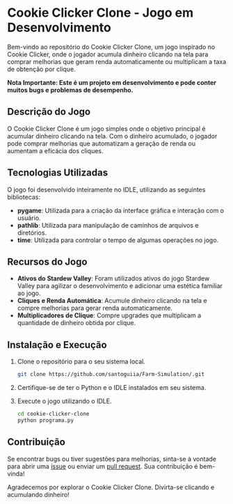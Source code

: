 # Cookie Clicker Clone - Jogo em Desenvolvimento

Bem-vindo ao repositório do Cookie Clicker Clone, um jogo inspirado no Cookie Clicker, onde o jogador acumula dinheiro clicando na tela para comprar melhorias que geram renda automaticamente ou multiplicam a taxa de obtenção por clique.

**Nota Importante: Este é um projeto em desenvolvimento e pode conter muitos bugs e problemas de desempenho.**

## Descrição do Jogo

O Cookie Clicker Clone é um jogo simples onde o objetivo principal é acumular dinheiro clicando na tela. Com o dinheiro acumulado, o jogador pode comprar melhorias que automatizam a geração de renda ou aumentam a eficácia dos cliques.

## Tecnologias Utilizadas

O jogo foi desenvolvido inteiramente no IDLE, utilizando as seguintes bibliotecas:

- **pygame**: Utilizada para a criação da interface gráfica e interação com o usuário.
- **pathlib**: Utilizada para manipulação de caminhos de arquivos e diretórios.
- **time**: Utilizada para controlar o tempo de algumas operações no jogo.

## Recursos do Jogo

- **Ativos do Stardew Valley**: Foram utilizados ativos do jogo Stardew Valley para agilizar o desenvolvimento e adicionar uma estética familiar ao jogo.
- **Cliques e Renda Automática**: Acumule dinheiro clicando na tela e compre melhorias para gerar renda automaticamente.
- **Multiplicadores de Clique**: Compre upgrades que multiplicam a quantidade de dinheiro obtida por clique.

## Instalação e Execução

1. Clone o repositório para o seu sistema local.

   ```bash
   git clone https://github.com/santoguiia/Farm-Simulation/.git
   ```

2. Certifique-se de ter o Python e o IDLE instalados em seu sistema.

3. Execute o jogo utilizando o IDLE.

   ```bash
   cd cookie-clicker-clone
   python programa.py
   ```

## Contribuição

Se encontrar bugs ou tiver sugestões para melhorias, sinta-se à vontade para abrir uma [issue](https://github.com/seu-usuario/cookie-clicker-clone/issues) ou enviar um [pull request](https://github.com/seu-usuario/cookie-clicker-clone/pulls). Sua contribuição é bem-vinda!

Agradecemos por explorar o Cookie Clicker Clone. Divirta-se clicando e acumulando dinheiro!
